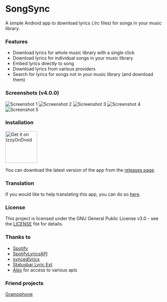 # SongSync
A simple Android app to download lyrics (.lrc files) for songs in your music library.

### Features
* Download lyrics for whole music library with a single click
* Download lyrics for individual songs in your music library
* Embed lyrics directly to song
* Download lyrics from various providers
* Search for lyrics for songs not in your music library (and download them)

### Screenshots (v4.0.0)
![Screenshot 1](https://github.com/Lambada10/SongSync/raw/master/screenshots/screenshot1.png)
![Screenshot 2](https://github.com/Lambada10/SongSync/raw/master/screenshots/screenshot2.png)
![Screenshot 3](https://github.com/Lambada10/SongSync/raw/master/screenshots/screenshot3.png)
![Screenshot 4](https://github.com/Lambada10/SongSync/raw/master/screenshots/screenshot4.png)
![Screenshot 5](https://github.com/Lambada10/SongSync/raw/master/screenshots/screenshot5.png)

### Installation
<a href="https://apt.izzysoft.de/fdroid/index/apk/pl.lambada.songsync/"><img src="https://gitlab.com/IzzyOnDroid/repo/-/raw/master/assets/IzzyOnDroid.png" alt="Get it on IzzyOnDroid" height="100"></a>

You can download the latest version of the app from the [releases page](https://github.com/Lambada10/SongSync/releases).

### Translation
If you would like to help translating this app, you can do so [here](https://hosted.weblate.org/engage/songsync/).

### License
This project is licensed under the GNU General Public License v3.0 - see the [LICENSE](https://github.com/Lambada10/SongSync/blob/master/LICENSE) file for details.

### Thanks to
* [Spotify](https://developer.spotify.com/documentation/web-api)
* [SpotifyLyricsAPI](https://github.com/akashrchandran/spotify-lyrics-api)
* [syncedlyrics](https://github.com/0x7d4/syncedlyrics)
* [Statusbar Lyric Ext](https://github.com/cjybyjk/StatusBarLyricExt)
* [Alex](https://github.com/paxsenix0) for access to various apis

### Friend projects
[Gramophone](https://github.com/AkaneTan/Gramophone)
